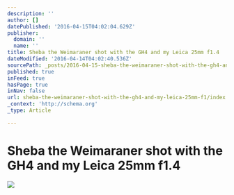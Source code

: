 ```yaml
---
description: ''
author: []
datePublished: '2016-04-15T04:02:04.629Z'
publisher:
  domain: ''
  name: ''
title: Sheba the Weimaraner shot with the GH4 and my Leica 25mm f1.4
dateModified: '2016-04-14T04:02:40.536Z'
sourcePath: _posts/2016-04-15-sheba-the-weimaraner-shot-with-the-gh4-and-my-leica-25mm-f1.md
published: true
inFeed: true
hasPage: true
inNav: false
url: sheba-the-weimaraner-shot-with-the-gh4-and-my-leica-25mm-f1/index.html
_context: 'http://schema.org'
_type: Article

---
```

# Sheba the Weimaraner shot with the GH4 and my Leica 25mm f1.4
![](https://the-grid-user-content.s3-us-west-2.amazonaws.com/d93de6a4-c8f2-4982-b115-71238ce5b43e.png)